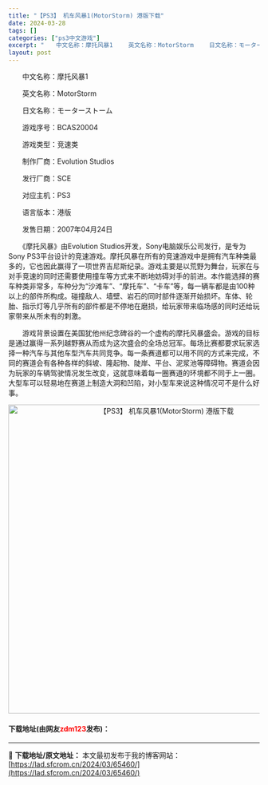 ```yaml
---
title: "【PS3】 机车风暴1(MotorStorm) 港版下载"
date: 2024-03-28
tags: []
categories: ["ps3中文游戏"]
excerpt: "　　中文名称：摩托风暴1 　　英文名称：MotorStorm 　　日文名称：モーターストーム 　　游戏序号：BCAS20004 　　游戏类型：竞速类 　　制作厂商：Evolution Studios 　　发行厂商：SCE 　　对应主机：PS3 　　语言版本：港版 　　发售日期：2007年04月24日&hellip;"
layout: post
---
```


 <p>　　中文名称：摩托风暴1</p> <p>　　英文名称：MotorStorm</p> <p>　　日文名称：モーターストーム</p> <p>　　游戏序号：BCAS20004</p> <p>　　游戏类型：竞速类</p> <p>　　制作厂商：Evolution Studios</p> <p>　　发行厂商：SCE</p> <p>　　对应主机：PS3</p> <p>　　语言版本：港版</p> <p>　　发售日期：2007年04月24日</p> <p>　　《摩托风暴》由Evolution Studios开发，Sony电脑娱乐公司发行，是专为Sony PS3平台设计的竞速游戏。摩托风暴在所有的竞速游戏中是拥有汽车种类最多的，它也因此赢得了一项世界吉尼斯纪录。游戏主要是以荒野为舞台，玩家在与对手竞速的同时还需要使用撞车等方式来不断地妨碍对手的前进。本作能选择的赛车种类非常多，车种分为&ldquo;沙滩车&rdquo;、&ldquo;摩托车&rdquo;、&ldquo;卡车&rdquo;等，每一辆车都是由100种以上的部件所构成。碰撞敌人、墙壁、岩石的同时部件逐渐开始损坏。车体、轮胎、指示灯等几乎所有的部件都是不停地在磨损，给玩家带来临场感的同时还给玩家带来从所未有的刺激。</p> <p>　　游戏背景设置在美国犹他州纪念碑谷的一个虚构的摩托风暴盛会。游戏的目标是通过赢得一系列越野赛从而成为这次盛会的全场总冠军。每场比赛都要求玩家选择一种汽车与其他车型汽车共同竞争。每一条赛道都可以用不同的方式来完成，不同的赛道会有各种各样的斜坡、隆起物、陡岸、平台、泥浆池等障碍物。赛道会因为玩家的车辆驾驶情况发生改变，这就意味着每一圈赛道的环境都不同于上一圈。大型车可以轻易地在赛道上制造大洞和凹陷，对小型车来说这种情况可不是什么好事。</p> <p align="center"><img align="" border="0" src="https://lad.sfcrom.cn/wp-content/uploads/2024/03/20240328_66050e8c521f2.jpg" width="619" alt="【PS3】 机车风暴1(MotorStorm) 港版下载" /></p> <p><h4>下载地址(由网友<font color="red">zdm123</font>发布)：</h4></p> 

---
📖 **下载地址/原文地址：** 本文最初发布于我的博客网站：[https://lad.sfcrom.cn/2024/03/65460/](https://lad.sfcrom.cn/2024/03/65460/)
